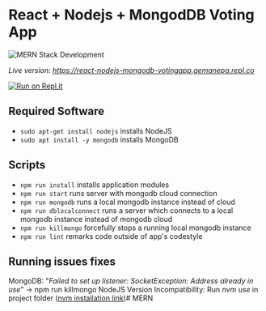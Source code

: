 # React + Nodejs + MongodDB Voting App

![MERN Stack Development](https://fiverr-res.cloudinary.com/images/q_auto,f_auto/gigs/129195859/original/e6a55e9dc89755bc3cbe0a5fc6605eefa336dafa/be-your-mern-stack-developer-mongodb-express-react-nodejs.png)

*Live version: https://react-nodejs-mongodb-votingapp.gemanepa.repl.co*

[![Run on Repl.it](https://repl.it/badge/github/gemanepa/react-nodejs-mongodb-votingapp)](https://repl.it/github/gemanepa/react-nodejs-mongodb-votingapp)

## Required Software
-  `sudo apt-get install nodejs` installs NodeJS
-  `sudo apt install -y mongodb` installs MongoDB

## Scripts
-  `npm run install` installs application modules
-  `npm run start` runs server with mongodb cloud connection
-  `npm run mongodb` runs a local mongodb instance instead of cloud
-  `npm run dblocalconnect` runs a server which connects to a local mongodb instance instead of mongodb cloud
-  `npm run killmongo` forcefully stops a running local mongodb instance
-  `npm run lint` remarks code outside of app's codestyle

## Running issues fixes
MongoDB: "*Failed to set up listener: SocketException: Address already in use*" -> npm run killmongo
NodeJS Version Incompatibility: Run *nvm use* in project folder ([nvm installation link](https://github.com/nvm-sh/nvm))# MERN
